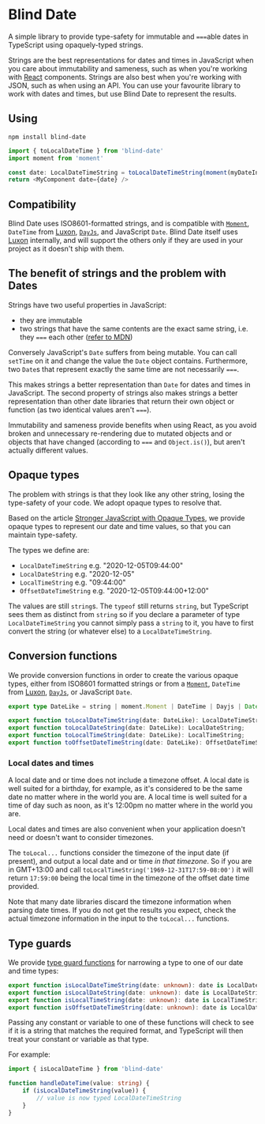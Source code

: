 # Blind Date

A simple library to provide type-safety for immutable and `===`able dates in TypeScript using opaquely-typed strings.

Strings are the best representations for dates and times in JavaScript when you care about immutability and sameness, such as when you're working with [React](https://reactjs.org) components. Strings are also best when you're working with JSON, such as when using an API. You can use your favourite library to work with dates and times, but use Blind Date to represent the results.

## Using

```shell
npm install blind-date
```

```typescript
import { toLocalDateTime } from 'blind-date'
import moment from 'moment'

const date: LocalDateTimeString = toLocalDateTimeString(moment(myDateInput, ['DD/MM/YY', 'DD/MM/YYYY']))
return <MyComponent date={date} />
```

## Compatibility

Blind Date uses ISO8601-formatted strings, and is compatible with [`Moment`](https://momentjs.com), `DateTime` from [Luxon](https://moment.github.io/luxon/), [`DayJs`](https://day.js.org), and JavaScript `Date`. Blind Date itself uses [Luxon](https://moment.github.io/luxon/) internally, and will support the others only if they are used in your project as it doesn't ship with them.

## The benefit of strings and the problem with Dates

Strings have two useful properties in JavaScript:

* they are immutable
* two strings that have the same contents are the exact same string, i.e. they `===` each other ([refer to MDN](https://developer.mozilla.org/en-US/docs/Web/JavaScript/Reference/Global_Objects/Object/is))

Conversely JavaScript's `Date` suffers from being mutable. You can call `setTime` on it and change the value the `Date` object contains. Furthermore, two `Date`s that represent exactly the same time are not necessarily `===`.

This makes strings a better representation than `Date` for dates and times in JavaScript. The second property of strings also makes strings a better representation than other date libraries that return their own object or function (as two identical values aren't `===`).

Immutability and sameness provide benefits when using React, as you avoid broken and unnecessary re-rendering due to mutated objects and or objects that have changed (according to `===` and `Object.is()`), but aren't actually different values.

## Opaque types

The problem with strings is that they look like any other string, losing the type-safety of your code. We adopt opaque types to resolve that.

Based on the article [Stronger JavaScript with Opaque Types](https://codemix.com/opaque-types-in-javascript/), we provide opaque types to represent our date and time values, so that you can maintain type-safety.

The types we define are:

* `LocalDateTimeString` e.g. "2020-12-05T09:44:00"
* `LocalDateString` e.g. "2020-12-05"
* `LocalTimeString` e.g. "09:44:00"
* `OffsetDateTimeString` e.g. "2020-12-05T09:44:00+12:00"

The values are still `string`s. The `typeof` still returns `string`, but TypeScript sees them as distinct from `string` so if you declare a parameter of type `LocalDateTimeString` you cannot simply pass a `string` to it, you have to first convert the string (or whatever else) to a `LocalDateTimeString`.

## Conversion functions

We provide conversion functions in order to create the various opaque types, either from ISO8601 formatted strings or from a [`Moment`](https://momentjs.com), `DateTime` from [Luxon](https://moment.github.io/luxon/), [`DayJs`](https://day.js.org), or JavaScript `Date`.

```typescript
export type DateLike = string | moment.Moment | DateTime | Dayjs | Date;

export function toLocalDateTimeString(date: DateLike): LocalDateTimeString;
export function toLocalDateString(date: DateLike): LocalDateString;
export function toLocalTimeString(date: DateLike): LocalTimeString;
export function toOffsetDateTimeString(date: DateLike): OffsetDateTimeString;
```

### Local dates and times

A local date and or time does not include a timezone offset. A local date is well suited for a birthday, for example, as it's considered to be the same date no matter where in the world you are. A local time is well suited for a time of day such as noon, as it's 12:00pm no matter where in the world you are.

Local dates and times are also convenient when your application doesn't need or doesn't want to consider timezones.

The `toLocal...` functions consider the timezone of the input date (if present), and output a local date and or time _in that timezone_. So if you are in GMT+13:00 and call `toLocalTimeString('1969-12-31T17:59-08:00')` it will return `17:59:00` being the local time in the timezone of the offset date time provided.

Note that many date libraries discard the timezone information when parsing date times. If you do not get the results you expect, check the actual timezone information in the input to the `toLocal...` functions.

## Type guards

We provide [type guard functions](https://www.typescriptlang.org/docs/handbook/advanced-types.html#type-guards-and-differentiating-types) for narrowing a type to one of our date and time types:

```typescript
export function isLocalDateTimeString(date: unknown): date is LocalDateTimeString;
export function isLocalDateString(date: unknown): date is LocalDateString;
export function isLocalTimeString(date: unknown): date is LocalTimeString;
export function isOffsetDateTimeString(date: unknown): date is LocalDateString;
```

Passing any constant or variable to one of these functions will check to see if it is a string that matches the required format, and TypeScript will then treat your constant or variable as that type.

For example:

```typescript
import { isLocalDateTime } from 'blind-date'

function handleDateTime(value: string) {
	if (isLocalDateTimeString(value)) {
		// value is now typed LocalDateTimeString
	}
}
```
